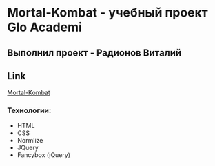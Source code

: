# Mortal-Kombat - учебный проект Glo Academi
## Выполнил проект - Радионов Виталий
## Link
[Mortal-Kombat](https://vitalyradionov.github.io/mortal-kombat/)
### Технологии:
- HTML
- CSS
- Normlize
- JQuery
- Fancybox (jQuery)
